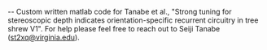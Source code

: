 -- Custom written matlab code for Tanabe et al., "Strong tuning for stereoscopic depth indicates orientation-specific recurrent circuitry in tree shrew V1". For help please feel free to reach out to Seiji Tanabe (st2xq@virginia.edu).
